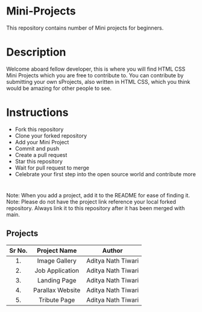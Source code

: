 # Mini-Projects

This repository contains number of Mini projects for beginners.

# Description

Welcome aboard fellow developer, this is where you will find HTML CSS Mini Projects which you are free to contribute to. You can contribute by submitting your own sProjects, also written in HTML CSS, which you think would be amazing for other people to see.

# Instructions
* Fork this repository
* Clone your forked repository
* Add your Mini Project
* Commit and push
* Create a pull request
* Star this repository
* Wait for pull request to merge
* Celebrate your first step into the open source world and contribute more

#
Note: When you add a project, add it to the README for ease of finding it.
Note: Please do not have the project link reference your local forked repository. Always link it to this repository after it has been merged with main.
## Projects

| Sr No. | Project Name |Author |
|     :---:      |     :---:      |     :---:      |
| 1.  | Image Gallery  | Aditya Nath Tiwari    |
| 2.  | Job Application  | Aditya Nath Tiwari    |
| 3.  | Landing Page  | Aditya Nath Tiwari    |
| 4.  | Parallax Website  | Aditya Nath Tiwari    |
| 5.  | Tribute Page  | Aditya Nath Tiwari    |
